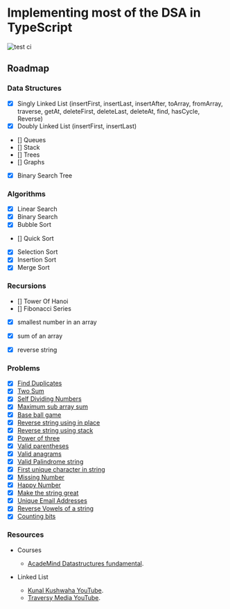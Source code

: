 # Implementing most of the DSA in TypeScript

![test ci](https://github.com/chetannn/dsa-in-typescript/actions/workflows/test.yml/badge.svg)

## Roadmap

### Data Structures

* [x] Singly Linked List (insertFirst, insertLast, insertAfter, toArray, fromArray, traverse, getAt, deleteFirst, deleteLast, deleteAt, find, hasCycle, Reverse)
* [x] Doubly Linked List (insertFirst, insertLast)
* [] Queues
* [] Stack
* [] Trees
* [] Graphs
* [x] Binary Search Tree

### Algorithms

* [x] Linear Search
* [x] Binary Search
* [x] Bubble Sort
* [] Quick Sort
* [x] Selection Sort
* [x] Insertion Sort
* [x] Merge Sort

### Recursions

* [] Tower Of Hanoi
* [] Fibonacci Series
* [x] smallest number in an array
* [x] sum of an array
* [x] reverse string


### Problems

* [x] [Find Duplicates](https://leetcode.com/problems/contains-duplicate)
* [x] [Two Sum](https://leetcode.com/problems/two-sum)
* [x] [Self Dividing Numbers](https://leetcode.com/problems/self-dividing-numbers)
* [x] [Maximum sub array sum](https://leetcode.com/problems/maximum-subarray)
* [x] [Base ball game](https://leetcode.com/problems/baseball-game)
* [x] [Reverse string using in place](https://leetcode.com/problems/reverse-string)
* [x] [Reverse string using stack](https://leetcode.com/problems/reverse-string)
* [x] [Power of three](https://leetcode.com/problems/power-of-three)
* [x] [Valid parentheses](https://leetcode.com/problems/valid-parentheses)
* [x] [Valid anagrams](https://leetcode.com/problems/valid-anagram)
* [x] [Valid Palindrome string](https://leetcode.com/problems/valid-palindrome)
* [x] [First unique character in string](https://leetcode.com/problems/first-unique-character-in-a-string)
* [x] [Missing Number](https://leetcode.com/problems/missing-number)
* [x] [Happy Number](https://leetcode.com/problems/happy-number)
* [x] [Make the string great](https://leetcode.com/problems/make-the-string-great)
* [x] [Unique Email Addresses](https://leetcode.com/problems/unique-email-addresses)
* [x] [Reverse Vowels of a string](https://leetcode.com/problems/reverse-vowels-of-a-string)
* [x] [Counting bits](https://leetcode.com/problems/counting-bits)

### Resources

- Courses
    - [AcadeMind Datastructures fundamental](https://pro.academind.com/p/javascript-datastructures-the-fundamentals).

- Linked List
  - [Kunal Kushwaha YouTube](https://www.youtube.com/watch?v=58YbpRDc4yw).
  - [Traversy Media YouTube](https://www.youtube.com/watch?v=58YbpRDc4yw).
